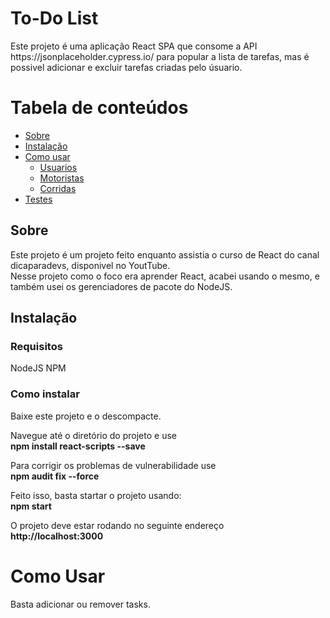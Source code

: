 <h1 align="left">To-Do List</h1>

<p align="left">Este projeto é uma aplicação React SPA que consome a API https://jsonplaceholder.cypress.io/ para popular a lista de tarefas, mas é possivel adicionar e excluir tarefas criadas pelo úsuario.</p>

# Tabela de conteúdos

<!--ts-->

-   [Sobre](#Sobre)
-   [Instalação](#instalacao)
-   [Como usar](#como-usar)
    -   [Usuarios](#usuarios)
    -   [Motoristas](#motoristas)
    -   [Corridas](#Corridas)
-   [Testes](#testes)

## Sobre

Este projeto é um projeto feito enquanto assistia o curso de React do canal dicaparadevs, disponivel no YoutTube.<br>
Nesse projeto como o foco era aprender React, acabei usando o mesmo, e também usei os gerenciadores de pacote do NodeJS.<br>

## Instalação

### Requisitos

NodeJS
NPM

### Como instalar

Baixe este projeto e o descompacte.<br>

Navegue até o diretório do projeto e use<br>
**npm install react-scripts --save**

Para corrigir os problemas de vulnerabilidade use<br>
**npm audit fix --force**

Feito isso, basta startar o projeto usando:<br>
**npm start**

O projeto deve estar rodando no seguinte endereço<br>
**http://localhost:3000**


# Como Usar
Basta adicionar ou remover tasks.
